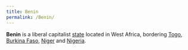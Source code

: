 ```yaml
---
title: Benin
permalink: /Benin/
---
```


**Benin** is a liberal capitalist [state](List_of_States.md "wikilink")
located in West Africa, bordering [Togo](Togo.md "wikilink"), [Burkina
Faso](Burkina_Faso.md "wikilink"), [Niger](Niger.md "wikilink") and
[Nigeria](Nigeria.md "wikilink").